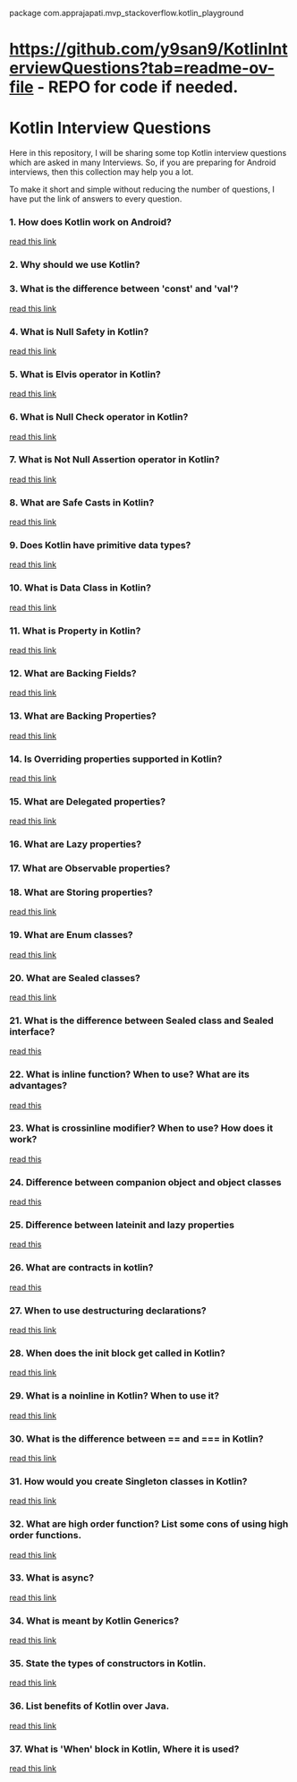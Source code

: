 package com.apprajapati.mvp_stackoverflow.kotlin_playground

# https://github.com/y9san9/KotlinInterviewQuestions?tab=readme-ov-file - REPO for code if needed.
# Kotlin Interview Questions

Here in this repository, I will be sharing some top Kotlin interview questions which are asked in many Interviews. So,
if you are preparing for Android interviews, then this collection may help you a lot.

To make it short and simple without reducing the number of questions, I have put the link of answers to every question.

### 1. How does Kotlin work on Android?

[read this link](https://kotlinlang.org/docs/android-overview.html)

### 2. Why should we use Kotlin?

### 3. What is the difference between 'const' and 'val'?

[read this link](https://blog.mindorks.com/what-is-the-difference-between-const-and-val)

### 4. What is Null Safety in Kotlin?

[read this link](https://kotlinlang.org/docs/null-safety.html)

### 5. What is Elvis operator in Kotlin?

[read this link](https://kotlinlang.org/docs/null-safety.html#elvis-operator)

### 6. What is Null Check operator in Kotlin?

[read this link](https://kotlinlang.org/docs/null-safety.html#safe-calls)

### 7. What is Not Null Assertion operator in Kotlin?

[read this link](https://kotlinlang.org/docs/null-safety.html#the-operator)

### 8. What are Safe Casts in Kotlin?

[read this link](https://kotlinlang.org/docs/null-safety.html#safe-casts)

### 9. Does Kotlin have primitive data types?

[read this link](https://medium.com/@przemek.materna/kotlin-is-not-primitive-primitives-in-kotlin-and-java-f35713fda5cd)

### 10. What is Data Class in Kotlin?

[read this link](https://kotlinlang.org/docs/data-classes.html)

### 11. What is Property in Kotlin?

[read this link](https://kotlinlang.org/docs/properties.html#declaring-properties)

### 12. What are Backing Fields?

[read this link](https://medium.com/@nomanr/backing-field-in-kotlin-explained-9f903f27946c)

### 13. What are Backing Properties?

[read this link](https://kotlinlang.org/docs/properties.html#backing-properties)

### 14. Is Overriding properties supported in Kotlin?

[read this link](https://kotlinlang.org/docs/inheritance.html#overriding-properties)

### 15. What are Delegated properties?

[read this link](https://kotlinlang.org/docs/delegated-properties.html)

### 16. What are Lazy properties?

### 17. What are Observable properties?

### 18. What are Storing properties?

[read this link](https://kotlinlang.org/docs/delegated-properties.html)

### 19. What are Enum classes?

[read this link](https://kotlinlang.org/docs/enum-classes.html)

### 20. What are Sealed classes?

[read this link](https://kotlinlang.org/docs/sealed-classes.html)

### 21. What is the difference between Sealed class and Sealed interface?

[read this](https://medium.com/geekculture/idiomatic-kotlin-sealed-classes-and-sealed-interfaces-in-2021-79009d82c6ff)

### 22. What is inline function? When to use? What are its advantages?

[read this](https://amitshekhar.me/blog/inline-function-in-kotlin)

### 23. What is crossinline modifier? When to use? How does it work?

[read this](https://amitshekhar.me/blog/crossinline-in-kotlin)

### 24. Difference between companion object and object classes

[read this](https://amitshekhar.me/blog/companion-object-in-kotlin)

### 25. Difference between lateinit and lazy properties

[read this](https://amitshekhar.me/blog/lateinit-vs-lazy-in-kotlin)

### 26. What are contracts in kotlin?

[read this](https://pspdfkit.com/blog/2018/kotlin-contracts/)

### 27. When to use destructuring declarations?

[read this link](https://kotlinlang.org/docs/destructuring-declarations.html)

### 28. When does the init block get called in Kotlin?

[read this link](https://amitshekhar.me/blog/init-block-in-kotlin)

### 29. What is a noinline in Kotlin? When to use it?

[read this link](https://amitshekhar.me/blog/noinline-in-kotlin)

### 30. What is the difference between == and === in Kotlin?

[read this link](https://amitshekhar.me/blog/structural-and-referential-equality-in-kotlin)

### 31. How would you create Singleton classes in Kotlin?

[read this link](https://blog.mindorks.com/how-to-create-a-singleton-class-in-kotlin)

### 32. What are high order function? List some cons of using high order functions.

[read this link](https://kotlinlang.org/docs/lambdas.html)

### 33. What is async?

[read this link](https://kotlinlang.org/api/kotlinx.coroutines/kotlinx-coroutines-core/kotlinx.coroutines/async.html)

### 34. What is meant by Kotlin Generics?

[read this link](https://www.baeldung.com/kotlin/generics)

### 35. State the types of constructors in Kotlin.

[read this link](https://kotlinlang.org/docs/classes.html#constructors)

### 36. List benefits of Kotlin over Java.

[read this link](https://www.baeldung.com/kotlin/java-vs-kotlin)

### 37. What is 'When' block in Kotlin, Where it is used?

[read this link](https://www.baeldung.com/kotlin/when)